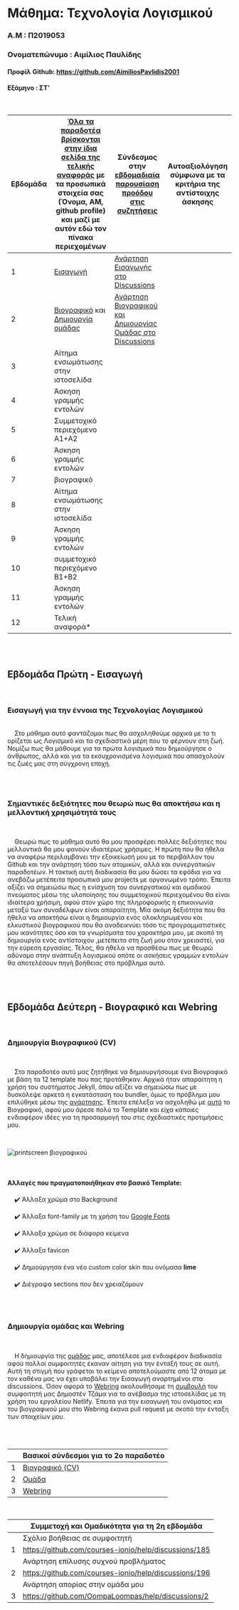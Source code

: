 # Μάθημα: Τεχνολογία Λογισμικού

### Α.Μ : Π2019053

### Ονοματεπώνυμο : Αιμίλιος Παυλίδης

#### Προφίλ Github: https://github.com/AimiliosPavlidis2001
#### Εξάμηνο : ΣΤ'
<br />


| Εβδομάδα | [Όλα τα παραδοτέα βρίσκονται στην ίδια σελίδα της τελικής αναφοράς](https://courses-ionio.github.io/help/deliverables/) με τα προσωπικά στοιχεία σας (Όνομα, ΑΜ, github profile) και μαζί με αυτόν εδώ τον πίνακα περιεχομένων | Σύνδεσμος στην [εβδομαδιαία παρουσίαση προόδου στις συζητήσεις](https://github.com/courses-ionio/help/discussions/categories/show-and-tell) | Αυτοαξιολόγηση σύμφωνα με τα κριτήρια της αντίστοιχης άσκησης |
| --- | --- | --- | --- |
| 1 | [Εισαγωγή](https://github.com/AimiliosPavlidis2001/sw/blob/2019053/projects/2019053/README.md#%CE%B5%CE%B2%CE%B4%CE%BF%CE%BC%CE%AC%CE%B4%CE%B1-%CF%80%CF%81%CF%8E%CF%84%CE%B7---%CE%B5%CE%B9%CF%83%CE%B1%CE%B3%CF%89%CE%B3%CE%AE) | [Ανάρτηση Εισαγωγής στο Discussions](https://github.com/courses-ionio/help/discussions/89) | |
| 2 | [Βιογραφικό](https://github.com/AimiliosPavlidis2001/sw/blob/2019053/projects/2019053/README.md#%CE%B4%CE%B7%CE%BC%CE%B9%CE%BF%CF%85%CF%81%CE%B3%CE%AF%CE%B1-%CE%B2%CE%B9%CE%BF%CE%B3%CF%81%CE%B1%CF%86%CE%B9%CE%BA%CE%BF%CF%8D-cv) και [Δημιουργία ομάδας](https://github.com/AimiliosPavlidis2001/sw/blob/2019053/projects/2019053/README.md#%CE%B4%CE%B7%CE%BC%CE%B9%CE%BF%CF%85%CF%81%CE%B3%CE%AF%CE%B1-%CE%BF%CE%BC%CE%AC%CE%B4%CE%B1%CF%82-%CE%BA%CE%B1%CE%B9-webring) | [Ανάρτηση Βιογραφικού και Δημιουργίας Ομάδας στο Discussions](https://github.com/courses-ionio/help/discussions/249) | |
| 3 | Αίτημα ενσωμάτωσης στην ιστοσελίδα | | |
| 4 | Άσκηση γραμμής εντολών | | |
| 5 | Συμμετοχικό περιεχόμενο A1+A2 | | |
| 6 | Άσκηση γραμμής εντολών | | |
| 7 | βιογραφικό | | |
| 8 | Αίτημα ενσωμάτωσης στην ιστοσελίδα | | |
| 9 | Άσκηση γραμμής εντολών | | |
| 10 | συμμετοχικό περιεχόμενο B1+B2 | | |
| 11 | Άσκηση γραμμής εντολών | | |
| 12 | Τελική αναφορά* | | |

 
<br /><br />

## Εβδομάδα Πρώτη - Εισαγωγή

<br /> 

### Εισαγωγή για την έννοια της Τεχνολογίας Λογισμικού

<br />
&nbsp;&nbsp;&nbsp;&nbsp;Στο μάθημα αυτό φαντάζομαι πως θα ασχοληθούμε αρχικά με το τι ορίζεται ως Λογισμικό και τα σχεδιαστικά μέρη που το φέρνουν στη ζωή. Νομίζω πως θα μάθουμε για τα πρώτα λογισμικά που δημιούργησε ο άνθρωπος, αλλά και για τα εκσυχρονισμένα λογισμικά που απασχολούν τις ζωές μας στη σύγχρονη εποχή.

<br /> <br />

### Σημαντικές δεξιότητες που θεωρώ πως θα αποκτήσω και η μελλοντική χρησιμότητά τους

<br />

&nbsp;&nbsp;&nbsp;&nbsp;Θεωρώ πως το μάθημα αυτό θα μου προσφέρει πολλές δεξιότητες που μελλοντικά θα μου φανούν ιδιαιτέρως χρήσιμες. Η πρώτη που θα ήθελα να αναφέρω περιλαμβάνει την εξοικείωσή μου με το περιβάλλον του Github και την ανάρτηση τόσο των ατομικών, αλλά και συνεργατικών παραδοτέων. Η τακτική αυτή διαδικασία θα μου δώσει τα εφόδια για να ανεβάζω μετέπειτα προσωπικά μου projects με οργανωμένο τρόπο. Έπειτα αξίζει να σημειώσω πως η ενίσχυση του συνεργατικού και ομαδικού πνεύματος μέσω της υλοποίησης του συμμετοχικού περιεχομένου θα είναι ιδιαίτερα χρήσιμη, αφού στον χώρο της πληροφορικής η επικοινωνία μεταξύ των συναδέλφων είναι απαραίτητη. Μία ακόμη δεξιότητα που θα ήθελα να αποκτήσω είναι η δημιουργία ενός ολοκληρωμένου και ελκυστικού βιογραφικού που θα αναδεικνύει τόσο τις προγραμματιστικές μου ικανότητες όσο και τα γνωρίσματα του χαρακτήρα μου, με σκοπό τη δημιουργία ενός αντίστοιχου ,μετέπειτα στη ζωή μου όταν χρειαστεί, για την εύρεση εργασίας. Τέλος, θα ήθελα να προσθέσω πως με θεωρώ αδύναμο στην ανάπτυξη λογισμικού οπότε οι ασκήσεις γραμμών εντολών θα αποτελέσουν πηγή βοήθειας στο πρόβλημα αυτό.

<br /><br />

## Εβδομάδα Δεύτερη - Βιογραφικό και Webring

<br />

### Δημιουργία Βιογραφικού (CV)

<br />

&nbsp;&nbsp;&nbsp;&nbsp;Στο παραδοτέο αυτό μας ζητήθηκε να δημιουργήσουμε ένα Βιογραφικό με βάση τα 12 template που πας προτάθηκαν. Αρχικά ήταν απαραίτητη η χρήση του συστήματος Jekyll, όπου αξίζει να σημειώσω πως με δυσκόλεψε αρκετά η εγκατάσταση του bundler, όμως το πρόβλημα μου επιλύθηκε μέσω της [ανάρτησης](https://stackoverflow.com/questions/37720892/you-dont-have-write-permissions-for-the-var-lib-gems-2-3-0-directory). Έπειτα επέλεξα να ασχοληθώ με [αυτό](https://github.com/sharu725/online-cv) το Βιογραφικό, αφού μου άρεσε πολύ το Template και είχα κάποιες ενδιαφέρον ιδέες για τη προσαρμογή του στις σχεδιαστικές προτιμήσεις μου.

<br />

![printscreen βιογραφικού](https://user-images.githubusercontent.com/72695605/155888791-b54267a5-c972-4158-8954-059fdd7be847.PNG)

<br />

#### Αλλαγές που πραγματοποιήθηκαν στο βασικό Template:

&nbsp;&nbsp;&nbsp;&nbsp;:heavy_check_mark: Άλλαξα χρώμα στο Background

&nbsp;&nbsp;&nbsp;&nbsp;:heavy_check_mark: Άλλαξα font-family με τη χρήση του [Google Fonts](https://fonts.google.com/)

&nbsp;&nbsp;&nbsp;&nbsp;:heavy_check_mark: Άλλαξα χρώμα σε διάφορα κείμενα

&nbsp;&nbsp;&nbsp;&nbsp;:heavy_check_mark: Άλλαξα favicon

&nbsp;&nbsp;&nbsp;&nbsp;:heavy_check_mark: Δημιούργησα ένα νέο custom color skin που ονόμασα <b>lime</b>

&nbsp;&nbsp;&nbsp;&nbsp;:heavy_check_mark: Διέγραψα sections που δεν χρειαζόμουν

<br /> <br />

### Δημιουργία ομάδας και Webring

<br />

&nbsp;&nbsp;&nbsp;&nbsp;Η δημιουργία της [ομάδας](https://github.com/OompaLoompas) μας, αποτέλεσε μια ενδιαφέρον διαδικασία αφού πολλοί συμφοιτητές έκαναν αίτηση για την ένταξή τους σε αυτή. Αυτή τη στιγμή που γράφεται το κείμενο αποτελούμαστε από 12 άτομα με τον καθένα μας να έχει υποβάλει την Εισαγωγή αναρτημένοι στα discussions. Όσον αφορά το [Webring](https://oompaloompas-webring.netlify.app/) ακολουθήσαμε τη [συμβουλή](https://github.com/courses-ionio/help/discussions/165) του συμφοιτητή μας Δημοστέν Τζάμα για το ανέβασμα της ιστοσελίδας με τη χρήση του εργαλείου Netlify. Έπειτα για την εισαγωγή του ονόματος και του βιογραφικού μου στο Webring έκανα pull request με σκοπό την ένταξη των στοιχείων μου.

<br /> <br />


| | Βασικοί σύνδεσμοι για το 2ο παραδοτέο |
| --- | --- |
| 1 | [Βιογραφικό (CV)](https://aimiliospavlidis2001.github.io/online-cv/) |
| 2 | [Ομάδα](https://github.com/OompaLoompas) |
| 3 | [Webring](https://oompaloompas-webring.netlify.app/) |

<br />

| | Συμμετοχή και Ομαδικότητα για τη 2η εβδομάδα |
| --- | --- |
| | Σχόλιο βοήθειας σε συμφοιτητή |
| 1 | https://github.com/courses-ionio/help/discussions/185 |
| | Ανάρτηση επίλυσης συχνού προβλήματος |
| 2 | https://github.com/courses-ionio/help/discussions/196 |
| | Ανάρτηση απορίας στην ομάδα μου|
| 3 | https://github.com/OompaLoompas/help/discussions/2 |
